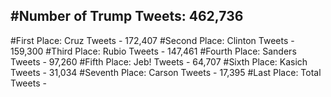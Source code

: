 #Number of Trump Tweets: 462,736
---
#First Place: Cruz Tweets - 172,407
#Second Place: Clinton Tweets - 159,300
#Third Place: Rubio Tweets - 147,461
#Fourth Place: Sanders Tweets - 97,260
#Fifth Place: Jeb! Tweets - 64,707
#Sixth Place: Kasich Tweets - 31,034
#Seventh Place: Carson Tweets - 17,395
#Last Place: Total Tweets -  
